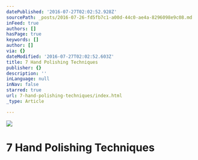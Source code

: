 ```yaml
---
datePublished: '2016-07-27T02:02:52.928Z'
sourcePath: _posts/2016-07-26-fd5fb7c1-a00d-44c0-ae4a-8296098e9c08.md
inFeed: true
authors: []
hasPage: true
keywords: []
author: []
via: {}
dateModified: '2016-07-27T02:02:52.603Z'
title: 7 Hand Polishing Techniques
publisher: {}
description: ''
inLanguage: null
inNav: false
starred: true
url: 7-hand-polishing-techniques/index.html
_type: Article

---
```

![](https://the-grid-user-content.s3-us-west-2.amazonaws.com/61b28a75-5ef2-4e55-a799-4776a373f492.jpg)

# 7 Hand Polishing Techniques